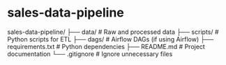 # sales-data-pipeline


sales-data-pipeline/
├── data/                   # Raw and processed data
├── scripts/                # Python scripts for ETL
├── dags/                   # Airflow DAGs (if using Airflow)
├── requirements.txt        # Python dependencies
├── README.md               # Project documentation
└── .gitignore              # Ignore unnecessary files
